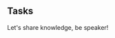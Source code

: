 Tasks
------------------------------------------------------------

Let's share knowledge, be speaker!
